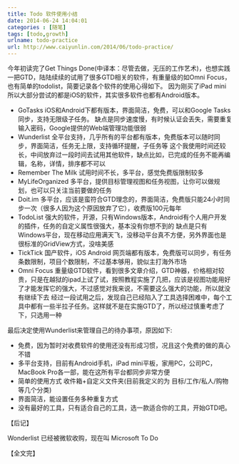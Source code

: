 ```yaml
---
title: Todo 软件使用小结  
date: 2014-06-24 14:04:01  
categories : [随笔]    
tags: [todo,growth]  
urlname: todo-practice  
url: http://www.caiyunlin.com/2014/06/todo-practice/  
---
```


今年初读完了Get Things Done(中译本：尽管去做，无压的工作艺术)，也想实践一把GTD，陆陆续续的试用了很多GTD相关的软件，有重量级的如Omni Focus，也有简单的todolist，简要记录各个软件的使用心得如下。
因为刚买了iPad mini 所以大部分尝试的都是iOS的软件，其实很多软件也都有Android版本。

* GoTasks
iOS和Android下都有版本，界面简洁，免费，可以和Google Tasks同步，支持无限级子任务。
缺点是同步速度慢，有时候认证会丢失，需要重复输入密码，Google提供的Web端管理功能很弱
* Wunderlist
全平台支持，几乎所有的平台都有版本，免费版本可以随时同步，界面简洁，任务无上限，支持循环提醒，子任务等
这个我使用时间还较长，中间放弃过一段时间去试用其他软件，缺点比如，已完成的任务不能再编辑，名称，详情，排序都不可以
* Remember The Milk
试用时间不长，多平台，感觉免费版限制较多
* MyLifeOrganized
多平台，提供目标管理视图和任务视图，让你可以做规划，也可以只关注当前要做的任务
* Doit.im
多平台，应该是蛮符合GTD理念的，界面简洁，免费版只能24小时同步一次（很多人因为这个原因放弃了它），收费版100元每年
* TodoList
强大的软件，开源，只有Windows版本，Android有个人用户开发的插件，任务的自定义属性很强大，基本没有你想不到的
缺点是只有Windows平台，现在移动应用满天飞，没移动平台真不方便，另外界面也是很标准的GridView方式，没啥美感
* TickTick
国产软件，iOS Android 网页端都有版本，免费版可以同步，有任务条数限制，项目个数限制，不过基本够用，貌似主打海外市场
* Omni Focus
重量级GTD软件，看到很多文章介绍，GTD神器，价格相对较贵，只是在越狱的ipad上试了试，按照教程实施了几把，应该是视图功能用好了才能发挥它的强大，不过感觉对我来说，不需要这么强大的功能，所以就没有继续下去
经过一段试用之后，发现自己已经陷入了工具选择困难中，每个工具中都有一些半拉子任务。这样就不是在实施GTD了，所以经过慎重考虑了下，只选用一种

最后决定使用Wunderlist来管理自己的待办事项，原因如下:

- 免费，因为暂时对收费软件的使用还没有形成习惯，况且这个免费的做的真心不错
- 多平台支持，目前有Android手机，iPad mini平板，家用PC，公司PC，MacBook Pro各一部，能在这所有平台都同步非常方便
- 简单的使用方式 收件箱+自定义文件夹(目前我定义的为 目标/工作/私人/购物 等几个分类)
- 界面简洁，能设置任务多种重复方式
- 没有最好的工具，只有适合自己的工具，选一款适合你的工具，开始GTD吧。

【后记】

Wonderlist 已经被微软收购，现在叫 Microsoft To Do

【全文完】
